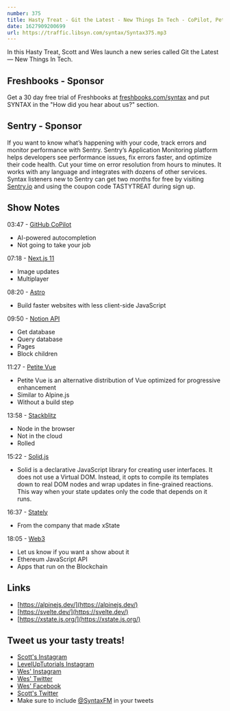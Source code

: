 ```yaml
---
number: 375
title: Hasty Treat - Git the Latest - New Things In Tech - CoPilot, Petite Vue, Stackblitz, Web3 + More!
date: 1627909200699
url: https://traffic.libsyn.com/syntax/Syntax375.mp3
---
```


In this Hasty Treat, Scott and Wes launch a new series called Git the Latest — New Things In Tech.

## Freshbooks - Sponsor
Get a 30 day free trial of Freshbooks at [freshbooks.com/syntax](https://freshbooks.com/syntax) and put SYNTAX in the "How did you hear about us?" section.

## Sentry - Sponsor
If you want to know what’s happening with your code, track errors and monitor performance with Sentry. Sentry’s Application Monitoring platform helps developers see performance issues, fix errors faster, and optimize their code health. Cut your time on error resolution from hours to minutes. It works with any language and integrates with dozens of other services. Syntax listeners new to Sentry can get two months for  free by visiting [Sentry.io](https://sentry.io) and using the coupon code TASTYTREAT during sign up.

## Show Notes
03:47 - [GitHub CoPilot](https://copilot.github.com/)
* AI-powered autocompletion
* Not going to take your job

07:18 - [Next.js 11](https://nextjs.org/blog/next-11)
* Image updates
* Multiplayer

08:20 - [Astro](https://astro.build/)
* Build faster websites with less client-side JavaScript

09:50 - [Notion API](https://developers.notion.com/)
* Get database
* Query database
* Pages
* Block children

11:27 - [Petite Vue](https://github.com/vuejs/petite-vue)
* Petite Vue is an alternative distribution of Vue optimized for progressive enhancement
* Similar to Alpine.js
* Without a build step

13:58 - [Stackblitz](https://stackblitz.com/)
* Node in the browser
* Not in the cloud
* Rolled

15:22 - [Solid.js](https://github.com/solidjs/solid)
* Solid is a declarative JavaScript library for creating user interfaces. It does not use a Virtual DOM. Instead, it opts to compile its templates down to real DOM nodes and wrap updates in fine-grained reactions. This way when your state updates only the code that depends on it runs.

16:37 - [Stately](https://stately.ai/)
* From the company that made xState

18:05 - [Web3](https://web3js.readthedocs.io/en/v1.4.0/)
* Let us know if you want a show about it
* Ethereum JavaScript API
* Apps that run on the Blockchain

## Links
* [https://alpinejs.dev/](https://alpinejs.dev/)
* [https://svelte.dev/](https://svelte.dev/)
* [https://xstate.js.org/](https://xstate.js.org/)

## Tweet us your tasty treats!
* [Scott's Instagram](https://www.instagram.com/stolinski/)
* [LevelUpTutorials Instagram](https://www.instagram.com/LevelUpTutorials/)
* [Wes' Instagram](https://www.instagram.com/wesbos/)
* [Wes' Twitter](https://twitter.com/wesbos)
* [Wes' Facebook](https://www.facebook.com/wesbos.developer)
* [Scott's Twitter](https://twitter.com/stolinski)
* Make sure to include [@SyntaxFM](https://twitter.com/SyntaxFM) in your tweets